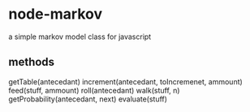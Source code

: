 # node-markov
a simple markov model class for javascript

## methods
getTable(antecedant)
increment(antecedant, toIncremenet, ammount)
feed(stuff, ammount)
roll(antecedant)
walk(stuff, n)
getProbability(antecedant, next)
evaluate(stuff)
